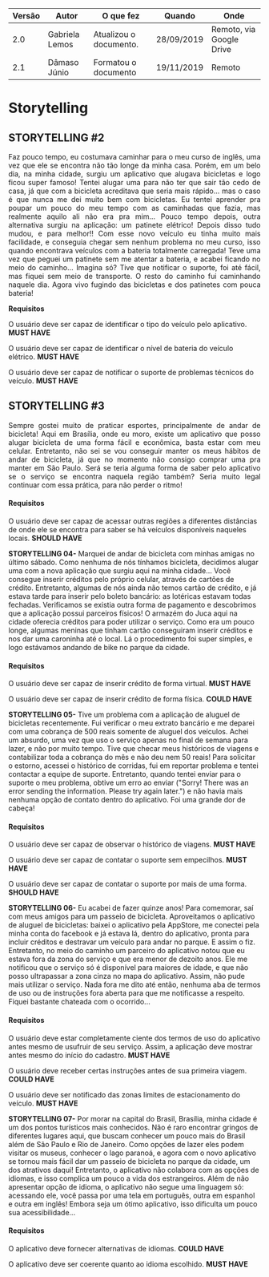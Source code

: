 |Versão| Autor | O que fez |  Quando | Onde |
|------|------| --------  |-------- | -----|
|2.0| Gabriela Lemos | Atualizou o documento. |28/09/2019| Remoto, via Google Drive|
|2.1| Dâmaso Júnio | Formatou o documento | 19/11/2019 | Remoto |


# Storytelling


## STORYTELLING #2
<p align="justify">Faz pouco tempo, eu costumava caminhar para o meu curso de inglês, uma vez que ele se encontra não tão longe da minha casa. Porém, em um belo dia, na minha cidade, surgiu um aplicativo que alugava bicicletas e logo ficou super famoso! Tentei alugar uma para não ter que sair tão cedo de casa, já que com a bicicleta acreditava que seria mais rápido... mas o caso é que nunca me dei muito bem com bicicletas. Eu tentei aprender pra poupar um pouco do meu tempo com as caminhadas que fazia, mas realmente aquilo ali não era pra mim... Pouco tempo depois, outra alternativa surgiu na aplicação: um patinete elétrico! Depois disso tudo mudou, e para melhor!! Com esse novo veículo eu tinha muito mais facilidade, e conseguia chegar sem nenhum problema no meu curso, isso quando encontrava veículos com a bateria totalmente carregada! Teve uma vez que peguei um patinete sem me atentar a bateria, e acabei ficando no meio do caminho... Imagina só? Tive que notificar o suporte, foi até fácil, mas fiquei sem meio de transporte. O resto do caminho fui caminhando naquele dia. Agora vivo fugindo das bicicletas e dos patinetes com pouca bateria!</p>

**Requisitos**

O usuário deve ser capaz de identificar o tipo do veículo pelo aplicativo. **MUST HAVE**

O usuário deve ser capaz de identificar o nível de bateria do veículo elétrico. **MUST HAVE**

O usuário deve ser capaz de notificar o suporte de problemas técnicos do veículo. **MUST HAVE**

## STORYTELLING #3

<p align="justify">Sempre gostei muito de praticar esportes, principalmente de andar de bicicleta! Aqui em Brasília, onde eu moro, existe um aplicativo que posso alugar bicicleta de uma forma fácil e econômica, basta estar com meu celular. Entretanto, não sei se vou conseguir manter os meus hábitos de andar de bicicleta, já que no momento não consigo comprar uma pra manter em São Paulo. Será se teria alguma forma de saber pelo aplicativo se o serviço se encontra naquela região também? Seria muito legal continuar com essa prática, para não perder o ritmo!</p>

#### Requisitos

O usuário deve ser capaz de acessar outras regiões a diferentes distâncias de onde ele se encontra para saber se há veículos disponíveis naqueles locais. **SHOULD HAVE**

**STORYTELLING 04-** Marquei de andar de bicicleta com minhas amigas no último sábado. Como nenhuma de nós tínhamos bicicleta, decidimos alugar uma com a nova aplicação que surgiu aqui na minha cidade... Você consegue inserir créditos pelo próprio celular, através de cartões de crédito. Entretanto, algumas de nós ainda não temos cartão de crédito, e já estava tarde para inserir pelo boleto bancário: as lotéricas estavam todas fechadas. Verificamos se existia outra forma de pagamento e descobrimos que a aplicação possui parceiros físicos! O armazém do Juca aqui na cidade oferecia créditos para poder utilizar o serviço. Como era um pouco longe, algumas meninas que tinham cartão conseguiram inserir créditos e nos dar uma caroninha até o local. Lá o procedimento foi super simples, e logo estávamos andando de bike no parque da cidade.

#### Requisitos
O usuário deve ser capaz de inserir crédito de forma virtual. **MUST HAVE**

O usuário deve ser capaz de inserir crédito de forma física. **COULD HAVE**


**STORYTELLING 05-** Tive um problema com a aplicação de aluguel de bicicletas recentemente. Fui verificar o meu extrato bancário e me deparei com uma cobrança de 500 reais somente de aluguel dos veículos. Achei um absurdo, uma vez que uso o serviço apenas no final de semana para lazer, e não por muito tempo. Tive que checar meus históricos de viagens e contabilizar toda a cobrança do mês e não deu nem 50 reais! Para solicitar o estorno, acessei o histórico de corridas, fui em reportar problema e tentei contactar a equipe de suporte. Entretanto, quando tentei enviar para o suporte o meu problema, obtive um erro ao enviar ("Sorry! There was an error sending the information. Please try again later.") e não havia mais nenhuma opção de contato dentro do aplicativo. Foi uma grande dor de cabeça!

#### Requisitos
O usuário deve ser capaz de observar o histórico de viagens. **MUST HAVE**

O usuário deve ser capaz de contatar o suporte sem empecilhos. **MUST HAVE**

O usuário deve ser capaz de contatar o suporte por mais de uma forma. **SHOULD HAVE**

**STORYTELLING 06-** Eu acabei de fazer quinze anos! Para comemorar, saí com meus amigos para um passeio de bicicleta. Aproveitamos o aplicativo de aluguel de bicicletas: baixei o aplicativo pela AppStore, me conectei pela minha conta do facebook e já estava lá, dentro do aplicativo, pronta para incluir créditos e destravar um veículo para andar no parque. E assim o fiz. Entretanto, no meio do caminho um parceiro do aplicativo notou que eu estava fora da zona do serviço e que era menor de dezoito anos. Ele me notificou que o serviço só é disponível para maiores de idade, e que não posso ultrapassar a zona cinza no mapa do aplicativo. Assim, não pude mais utilizar o serviço. Nada fora me dito até então, nenhuma aba de termos de uso ou de instruções fora aberta para que me notificasse a respeito. Fiquei bastante chateada com o ocorrido...

#### Requisitos
O usuário deve estar completamente ciente dos termos de uso do aplicativo antes mesmo de usufruir de seu serviço. Assim, a aplicação deve mostrar antes mesmo do início do cadastro. **MUST HAVE**

O usuário deve receber certas instruções antes de sua primeira viagem. **COULD HAVE**

O usuário deve ser notificado das zonas limites de estacionamento do veículo. **MUST HAVE**

**STORYTELLING 07-** Por morar na capital do Brasil, Brasília, minha cidade é um dos pontos turísticos mais conhecidos. Não é raro encontrar gringos de diferentes lugares aqui, que buscam conhecer um pouco mais do Brasil além de São Paulo e Rio de Janeiro. Como opções de lazer eles podem visitar os museus, conhecer o lago paranoá, e agora com o novo aplicativo se tornou mais fácil dar um passeio de bicicleta no parque da cidade, um dos atrativos daqui! Entretanto, o aplicativo não colabora com as opções de idiomas, e isso complica um pouco a vida dos estrangeiros. Além de não apresentar opção de idioma, o aplicativo não segue uma linguagem só: acessando ele, você passa por uma tela em português, outra em espanhol e outra em inglês! Embora seja um ótimo aplicativo, isso dificulta um pouco sua acessibilidade...

#### Requisitos
O aplicativo deve fornecer alternativas de idiomas. **COULD HAVE**

O aplicativo deve ser coerente quanto ao idioma escolhido. **MUST HAVE**
